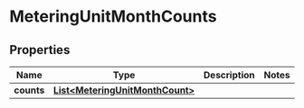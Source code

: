 

# MeteringUnitMonthCounts


## Properties

| Name | Type | Description | Notes |
|------------ | ------------- | ------------- | -------------|
|**counts** | [**List&lt;MeteringUnitMonthCount&gt;**](MeteringUnitMonthCount.md) |  |  |




